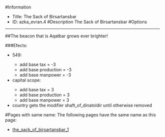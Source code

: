 #Information
 - Title: The Sack of Birsartansbar
 - ID: azka_evran.4
#Description
The Sack of Birsartansbar
#Options

___
##The beacon that is Aqatbar grows ever brighter!

###Efects:<ul><li>549:</li><ul><li>add base tax = -3</li><li>add base production = -3</li><li>add base manpower = -3</li></ul><li>capital scope:</li><ul><li>add base tax = 3</li><li>add base production = 3</li><li>add base manpower = 3</li></ul><li>country gets the modifier shaft_of_dinatoldir until otherwise removed</li></ul>


#Pages with same name:
The following pages have the same name as this page:
 - [the_sack_of_birsartansbar_1](the_sack_of_birsartansbar_1.md)
